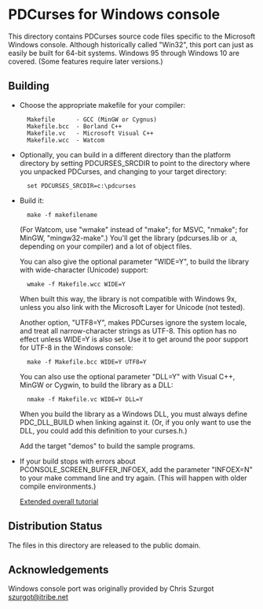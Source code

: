 PDCurses for Windows console
============================

This directory contains PDCurses source code files specific to the
Microsoft Windows console. Although historically called "Win32", this
port can just as easily be built for 64-bit systems. Windows 95 through
Windows 10 are covered. (Some features require later versions.)


Building
--------

- Choose the appropriate makefile for your compiler:

        Makefile      - GCC (MinGW or Cygnus)
        Makefile.bcc  - Borland C++
        Makefile.vc   - Microsoft Visual C++
        Makefile.wcc  - Watcom

- Optionally, you can build in a different directory than the platform
  directory by setting PDCURSES_SRCDIR to point to the directory where
  you unpacked PDCurses, and changing to your target directory:

        set PDCURSES_SRCDIR=c:\pdcurses

- Build it:

        make -f makefilename

  (For Watcom, use "wmake" instead of "make"; for MSVC, "nmake"; for
  MinGW, "mingw32-make".) You'll get the library (pdcurses.lib or .a,
  depending on your compiler) and a lot of object files.

  You can also give the optional parameter "WIDE=Y", to build the
  library with wide-character (Unicode) support:

        wmake -f Makefile.wcc WIDE=Y

  When built this way, the library is not compatible with Windows 9x,
  unless you also link with the Microsoft Layer for Unicode (not
  tested).

  Another option, "UTF8=Y", makes PDCurses ignore the system locale, and
  treat all narrow-character strings as UTF-8. This option has no effect
  unless WIDE=Y is also set. Use it to get around the poor support for
  UTF-8 in the Windows console:

        make -f Makefile.bcc WIDE=Y UTF8=Y

  You can also use the optional parameter "DLL=Y" with Visual C++,
  MinGW or Cygwin, to build the library as a DLL:

        nmake -f Makefile.vc WIDE=Y DLL=Y

  When you build the library as a Windows DLL, you must always define
  PDC_DLL_BUILD when linking against it. (Or, if you only want to use
  the DLL, you could add this definition to your curses.h.)

  Add the target "demos" to build the sample programs.

- If your build stops with errors about PCONSOLE_SCREEN_BUFFER_INFOEX,
  add the parameter "INFOEX=N" to your make command line and try again.
  (This will happen with older compile environments.)

  [Extended overall tutorial](https://stackoverflow.com/a/69632679/11465149)


Distribution Status
-------------------

The files in this directory are released to the public domain.


Acknowledgements
----------------

Windows console port was originally provided by Chris Szurgot
<szurgot@itribe.net>
